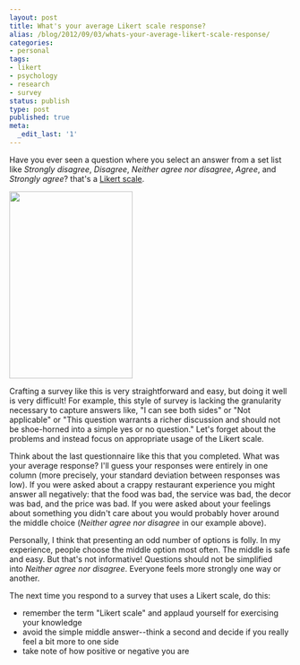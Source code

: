 ```yaml
---
layout: post
title: What's your average Likert scale response?
alias: /blog/2012/09/03/whats-your-average-likert-scale-response/
categories:
- personal
tags:
- likert
- psychology
- research
- survey
status: publish
type: post
published: true
meta:
  _edit_last: '1'
---
```

Have you ever seen a question where you select an answer from a set list like <em>Strongly disagree</em>, <em>Disagree</em>, <em>Neither agree nor disagree</em>, <em>Agree</em>, and <em>Strongly agree</em>? that's a <a title="Wikipedia: Likert Scale" href="https://en.wikipedia.org/wiki/Likert_scale">Likert scale</a>.

<a href="https://upload.wikimedia.org/wikipedia/commons/thumb/c/cc/Example_Likert_Scale.svg/220px-Example_Likert_Scale.svg.png"><img class="alignnone" src="https://upload.wikimedia.org/wikipedia/commons/thumb/c/cc/Example_Likert_Scale.svg/220px-Example_Likert_Scale.svg.png" alt="" width="220" height="334" /></a>

Crafting a survey like this is very straightforward and easy, but doing it well is very difficult! For example, this style of survey is lacking the granularity necessary to capture answers like, "I can see both sides" or "Not applicable" or "This question warrants a richer discussion and should not be shoe-horned into a simple yes or no question." Let's forget about the problems and instead focus on appropriate usage of the Likert scale.

Think about the last questionnaire like this that you completed. What was your average response? I'll guess your responses were entirely in one column (more precisely, your standard deviation between responses was low). If you were asked about a crappy restaurant experience you might answer all negatively: that the food was bad, the service was bad, the decor was bad, and the price was bad. If you were asked about your feelings about something you didn't care about you would probably hover around the middle choice (<em>Neither agree nor disagree</em> in our example above).

Personally, I think that presenting an odd number of options is folly. In my experience, people choose the middle option most often. The middle is safe and easy. But that's not informative! Questions should not be simplified into <em>Neither agree nor disagree</em>. Everyone feels more strongly one way or another.

The next time you respond to a survey that uses a Likert scale, do this:

 * remember the term "Likert scale" and applaud yourself for exercising your knowledge
 * avoid the simple middle answer--think a second and decide if you really feel a bit more to one side
 * take note of how positive or negative you are

